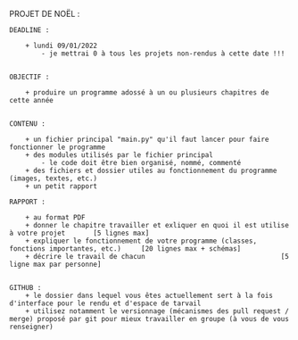 PROJET DE NOËL : 


	DEADLINE : 

		+ lundi 09/01/2022
			- je mettrai 0 à tous les projets non-rendus à cette date !!!


	OBJECTIF : 

		+ produire un programme adossé à un ou plusieurs chapitres de cette année


	CONTENU : 

		+ un fichier principal "main.py" qu'il faut lancer pour faire fonctionner le programme
		+ des modules utilisés par le fichier principal 
			- le code doit être bien organisé, nommé, commenté
		+ des fichiers et dossier utiles au fonctionnement du programme (images, textes, etc.)
		+ un petit rapport

	RAPPORT :

		+ au format PDF
		+ donner le chapitre travailler et exliquer en quoi il est utilise à votre projet 		[5 lignes max]
		+ expliquer le fonctionnement de votre programme (classes, fonctions importantes, etc.)		[20 lignes max + schémas]
		+ décrire le travail de chacun 									[5 ligne max par personne]


	GITHUB :
		+ le dossier dans lequel vous êtes actuellement sert à la fois d'interface pour le rendu et d'espace de tarvail 
		+ utilisez notamment le versionnage (mécanismes des pull request / merge) proposé par git pour mieux travailler en groupe (à vous de vous renseigner)
